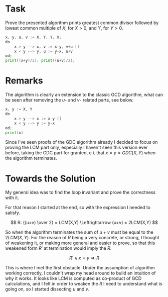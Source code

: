 # Task

Prove the presented algorithm prints greatest common divisor followed by lowest common multiple of $X$, for $X > 0$, and $Y$, for $Y > 0$.

```go
x, y, u, v := X, Y, Y, X;
do
    x > y --> x, v := x-y, v+u []
    x < y --> y, u := y-x, u+v
od;
print((x+y)/2); print((u+v)/2);
```

# Remarks

The algorithm is clearly an extension to the classic GCD algorithm, what can be seen after removing the $u$- and $v$- related parts, see below.

```go
x, y := X, Y
do
    x > y --> x := x-y []
    x < y --> y := y-x
od;
print(x)
```

Since I've seen proofs of the GDC algorithm already I decided to focus on proving the LCM part only, especially I haven't seen this version ever before, taking the GDC part for granted, e.i. that $x = y = GDC(X,Y)$ when the algorithm terminates.


# Towards the Solution

My general idea was to find the loop invariant and prove the correctness with it.

For that reason I started at the end, so with the expression I needed to satisfy.

$$
R: {(u+v) \over 2} = LCM(X,Y) \Leftrightarrow (u+v) = 2LCM(X,Y)
$$

So when the algorithm terminates the sum of $u+v$ must be equal to the $2LCM(X,Y)$. For the reason of $R$ being a very concrete, or strong, I thought of weakening it, or making more general and easier to prove, so that this weakened form $R'$ at termination would imply the $R$.

$$
R' \land x=y \Rightarrow R
$$

This is where I met the first obstacle. Under the assumption of algorithm working correctly, I couldn't wrap my head around to build an intuition of why it works. It looks like LCM is computed as co-product of GCD calculations, and I felt in order to weaken the $R$ I need to understand what is going on, so I started dissecting $u$ and $v$.
